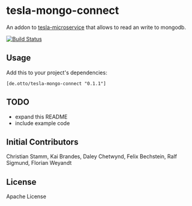 # tesla-mongo-connect

An addon to [tesla-microservice](https://github.com/otto-de/tesla-microservice)
that allows to read an write to mongodb.

[![Build Status](https://travis-ci.org/otto-de/tesla-mongo-connect.svg)](https://travis-ci.org/otto-de/tesla-mongo-connect)

## Usage

Add this to your project's dependencies:

`[de.otto/tesla-mongo-connect "0.1.1"]`

## TODO

* expand this README
* include example code 

## Initial Contributors

Christian Stamm, Kai Brandes, Daley Chetwynd, Felix Bechstein, Ralf Sigmund, Florian Weyandt

## License

Apache License

